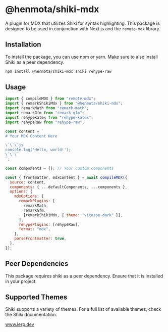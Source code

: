 # @henmota/shiki-mdx

A plugin for MDX that utilizes Shiki for syntax highlighting. This package is designed to be used in conjunction with Next.js and the `remote-mdx` library.

## Installation

To install the package, you can use npm or yarn. Make sure to also install Shiki as a peer dependency.

```bash
npm install @henmota/shiki-mdx shiki rehype-raw
```

## Usage

```js
import { compileMDX } from "remote-mdx";
import { remarkShikiMdx } from "@henmota/shiki-mdx";
import remarkMath from "remark-math";
import remarkGfm from "remark-gfm";
import rehypeKatex from "rehype-katex";
import rehypeRaw from "rehype-raw";

const content = `
# Your MDX Content Here

\`\`\`js
console.log('Hello, world!');
\`\`\`
`;

const components = {}; // Your custom components

const { frontmatter, mdxContent } = await compileMDX({
  source: content,
  components: { ...defaultComponents, ...components },
  options: {
    mdxOptions: {
      remarkPlugins: [
        remarkMath,
        remarkGfm,
        [remarkShikiMdx, { theme: "vitesse-dark" }],
      ],
      rehypePlugins: [rehypeRaw],
      format: "mdx",
    },
    parseFrontmatter: true,
  },
});
```

## Peer Dependencies

This package requires shiki as a peer dependency. Ensure that it is installed in your project.

## Supported Themes

Shiki supports a variety of themes. For a full list of available themes, check the Shiki documentation.


www.lerp.dev
